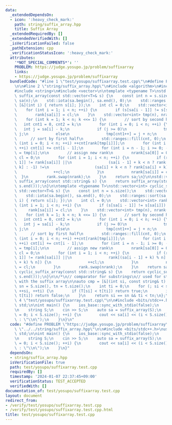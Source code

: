 ```yaml
---
data:
  _extendedDependsOn:
  - icon: ':heavy_check_mark:'
    path: string/suffix_array.hpp
    title: Suffix Array
  _extendedRequiredBy: []
  _extendedVerifiedWith: []
  _isVerificationFailed: false
  _pathExtension: cpp
  _verificationStatusIcon: ':heavy_check_mark:'
  attributes:
    '*NOT_SPECIAL_COMMENTS*': ''
    PROBLEM: https://judge.yosupo.jp/problem/suffixarray
    links:
    - https://judge.yosupo.jp/problem/suffixarray
  bundledCode: "#line 1 \"test/yosupo/suffixarray.test.cpp\"\n#define PROBLEM \"https://judge.yosupo.jp/problem/suffixarray\"\
    \n\n#line 2 \"string/suffix_array.hpp\"\n#include <algorithm>\n#include <numeric>\n\
    #include <string>\n#include <vector>\n\ntemplate <typename T>\nstd::vector<int>\
    \ suffix_array(const std::vector<T>& s) {\n    const int n = s.size();\n    std::vector<int>\
    \ sa(n);\n    std::iota(sa.begin(), sa.end(), 0);\n    std::ranges::sort(sa, {},\
    \ [&](int i) { return s[i]; });\n    int cl = 0;\n    std::vector<int> rank(n);\n\
    \    for (int i = 1; i < n; ++i) {\n        if (s[sa[i - 1]] != s[sa[i]]) ++cl;\n\
    \        rank[sa[i]] = cl;\n    }\n    std::vector<int> tmp(n), nrank(n), cnt(n);\n\
    \    for (int k = 1; k < n; k <<= 1) {\n        // sort by second half\n     \
    \   int cnt1 = 0, cnt2 = k;\n        for (int i = 0; i < n; ++i) {\n         \
    \   int j = sa[i] - k;\n            if (j >= 0)\n                tmp[cnt2++] =\
    \ j;\n            else\n                tmp[cnt1++] = j + n;\n        }\n\n  \
    \      // sort by first half\n        std::ranges::fill(cnt, 0);\n        for\
    \ (int i = 0; i < n; ++i) ++cnt[rank[tmp[i]]];\n        for (int i = 1; i < n;\
    \ ++i) cnt[i] += cnt[i - 1];\n        for (int i = n - 1; i >= 0; --i) sa[--cnt[rank[tmp[i]]]]\
    \ = tmp[i];\n\n        // assign new rank\n        nrank[sa[0]] = 0;\n       \
    \ cl = 0;\n        for (int i = 1; i < n; ++i) {\n            if (rank[sa[i -\
    \ 1]] != rank[sa[i]] ||\n                (sa[i - 1] + k < n ? rank[sa[i - 1] +\
    \ k] : -1) !=\n                    (sa[i] + k < n ? rank[sa[i] + k] : -1)) {\n\
    \                ++cl;\n            }\n            nrank[sa[i]] = cl;\n      \
    \  }\n        rank.swap(nrank);\n    }\n    return sa;\n}\n\nstd::vector<int>\
    \ suffix_array(const std::string& s) {\n    return suffix_array(std::vector<char>(s.begin(),\
    \ s.end()));\n}\n\ntemplate <typename T>\nstd::vector<int> cyclic_suffix_array(const\
    \ std::vector<T>& s) {\n    const int n = s.size();\n    std::vector<int> sa(n);\n\
    \    std::iota(sa.begin(), sa.end(), 0);\n    std::ranges::sort(sa, {}, [&](int\
    \ i) { return s[i]; });\n    int cl = 0;\n    std::vector<int> rank(n);\n    for\
    \ (int i = 1; i < n; ++i) {\n        if (s[sa[i - 1]] != s[sa[i]]) ++cl;\n   \
    \     rank[sa[i]] = cl;\n    }\n    std::vector<int> tmp(n), nrank(n), cnt(n);\n\
    \    for (int k = 1; k < n; k <<= 1) {\n        // sort by second half\n     \
    \   int cnt1 = 0, cnt2 = k;\n        for (int i = 0; i < n; ++i) {\n         \
    \   int j = sa[i] - k;\n            if (j >= 0)\n                tmp[cnt2++] =\
    \ j;\n            else\n                tmp[cnt1++] = j + n;\n        }\n\n  \
    \      // sort by first half\n        std::ranges::fill(cnt, 0);\n        for\
    \ (int i = 0; i < n; ++i) ++cnt[rank[tmp[i]]];\n        for (int i = 1; i < n;\
    \ ++i) cnt[i] += cnt[i - 1];\n        for (int i = n - 1; i >= 0; --i) sa[--cnt[rank[tmp[i]]]]\
    \ = tmp[i];\n\n        // assign new rank\n        nrank[sa[0]] = 0;\n       \
    \ cl = 0;\n        for (int i = 1; i < n; ++i) {\n            if (rank[sa[i -\
    \ 1]] != rank[sa[i]] ||\n                rank[(sa[i - 1] + k) % n] != rank[(sa[i]\
    \ + k) % n]) {\n                ++cl;\n            }\n            nrank[sa[i]]\
    \ = cl;\n        }\n        rank.swap(nrank);\n    }\n    return sa;\n}\n\nstd::vector<int>\
    \ cyclic_suffix_array(const std::string& s) {\n    return cyclic_suffix_array(std::vector<char>(s.begin(),\
    \ s.end()));\n}\n\n/*\n// comparator for substrings\n// used for string matching\
    \ with the suffix array\n\nauto cmp = [&](int si, const string& t) {\n    int\
    \ sn = S.size(), tn = t.size();\n    int ti = 0;\n    for (; si < sn && ti < tn;\
    \ ++si, ++ti) {\n        if (T[si] < t[ti]) return true;\n        if (T[si] >\
    \ t[ti]) return false;\n    }\n    return si == sn && ti < tn;\n};\n*/\n#line\
    \ 4 \"test/yosupo/suffixarray.test.cpp\"\n\n#include <bits/stdc++.h>\nusing namespace\
    \ std;\n\nint main() {\n    ios_base::sync_with_stdio(false);\n    cin.tie(0);\n\
    \n    string S;\n    cin >> S;\n    auto sa = suffix_array(S);\n    for (int i\
    \ = 0; i < S.size(); ++i) {\n        cout << sa[i] << (i < S.size() - 1 ? \" \"\
    \ : \"\\n\");\n    }\n}\n"
  code: "#define PROBLEM \"https://judge.yosupo.jp/problem/suffixarray\"\n\n#include\
    \ \"../../string/suffix_array.hpp\"\n\n#include <bits/stdc++.h>\nusing namespace\
    \ std;\n\nint main() {\n    ios_base::sync_with_stdio(false);\n    cin.tie(0);\n\
    \n    string S;\n    cin >> S;\n    auto sa = suffix_array(S);\n    for (int i\
    \ = 0; i < S.size(); ++i) {\n        cout << sa[i] << (i < S.size() - 1 ? \" \"\
    \ : \"\\n\");\n    }\n}"
  dependsOn:
  - string/suffix_array.hpp
  isVerificationFile: true
  path: test/yosupo/suffixarray.test.cpp
  requiredBy: []
  timestamp: '2024-01-07 22:37:45+09:00'
  verificationStatus: TEST_ACCEPTED
  verifiedWith: []
documentation_of: test/yosupo/suffixarray.test.cpp
layout: document
redirect_from:
- /verify/test/yosupo/suffixarray.test.cpp
- /verify/test/yosupo/suffixarray.test.cpp.html
title: test/yosupo/suffixarray.test.cpp
---
```

